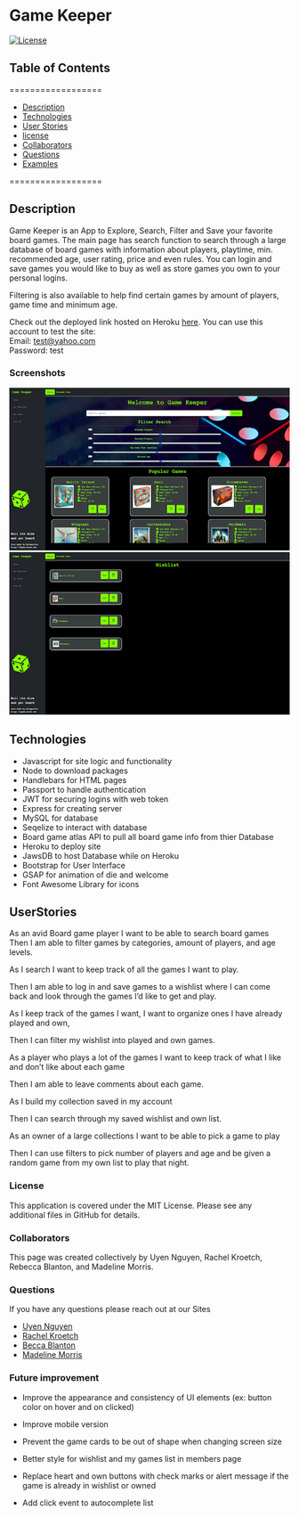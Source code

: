 # Game Keeper
[![License](https://img.shields.io/badge/License-MIT-yellow.svg)](https://opensource.org/licenses/MIT)
    
## Table of Contents
==================
* [Description](#Description)
* [Technologies](#Technologies) 
* [User Stories](#UserStories)
* [license](#License) 
* [Collaborators](#Collaborators)
* [Questions](#Questions)
* [Examples](#Examples)

==================
    
## Description

Game Keeper is an App to Explore, Search, Filter and Save your favorite board games. The main page has search function to search through a large database of board games with information about players, playtime, min. recommended age, user rating, price and even rules. You can login and save games you would like to buy as well as store games you own to your personal logins. 

Filtering is also available to help find certain games by amount of players, game time and minimum age.

Check out the deployed link hosted on Heroku [here](https://game-keeper-app.herokuapp.com/). You can use this account to test the site: 
<br>Email: test@yahoo.com
<br>Password: test

### Screenshots

![img of Welcome page](./public/img/membersScreenshot.png)
![img of Wishlist page](./public/img/wishlist.png)

## Technologies

* Javascript for site logic and functionality
* Node to download packages
* Handlebars for HTML pages
* Passport to handle authentication
* JWT for securing logins with web token
* Express for creating server
* MySQL for database 
* Seqelize to interact with database 
* Board game atlas API to pull all board game info from thier Database
* Heroku to deploy site
* JawsDB to host Database while on Heroku
* Bootstrap for User Interface
* GSAP for animation of die and welcome
* Font Awesome Library for icons

    
## UserStories
As an avid Board game player I want to be able to search board games Then I am able to filter games by categories, amount of players, and age levels.

As I search I want to keep track of all the games I want to play.

Then I am able to log in and save games to a wishlist where I can come back and look through the games I’d like to get and play.

As I keep track of the games I want, I want to organize ones I have already played and own,

Then I can filter my wishlist into played and own games.

As a player who plays a lot of the games I want to keep track of what I like and don’t like about each game

Then I am able to leave comments about each game.

As I build my collection saved in my account

Then I can search through my saved wishlist and own list.

As an owner of a large collections I want to be able to pick a game to play

Then I can use filters to pick number of players and age and be given a random game from my own list to play that night.
### License

This application is covered under the MIT License. Please see any additional files in GitHub for details.
### Collaborators

This page was created collectively by Uyen Nguyen, Rachel Kroetch, Rebecca Blanton, and Madeline Morris.
### Questions

If you have any questions please reach out at our Sites
* [Uyen Nguyen](https://github.com/uyennguyen30696)
* [Rachel Kroetch](https://github.com/rekroetch)
* [Becca Blanton](https://github.com/BeccaBlanton)
* [Madeline Morris](https://github.com/madehopemorr)

### Future improvement

* Improve the appearance and consistency of UI elements (ex: button color on hover and on clicked)

* Improve mobile version

* Prevent the game cards to be out of shape when changing screen size

* Better style for wishlist and my games list in members page

* Replace heart and own buttons with check marks or alert message if the game is already in wishlist or owned

* Add click event to autocomplete list
